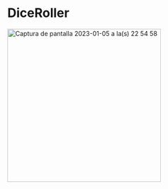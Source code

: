 # DiceRoller
<img width="346" alt="Captura de pantalla 2023-01-05 a la(s) 22 54 58" src="https://user-images.githubusercontent.com/117194768/210926872-2bef8c33-9578-4912-b61f-c93ce2a347e1.png">
